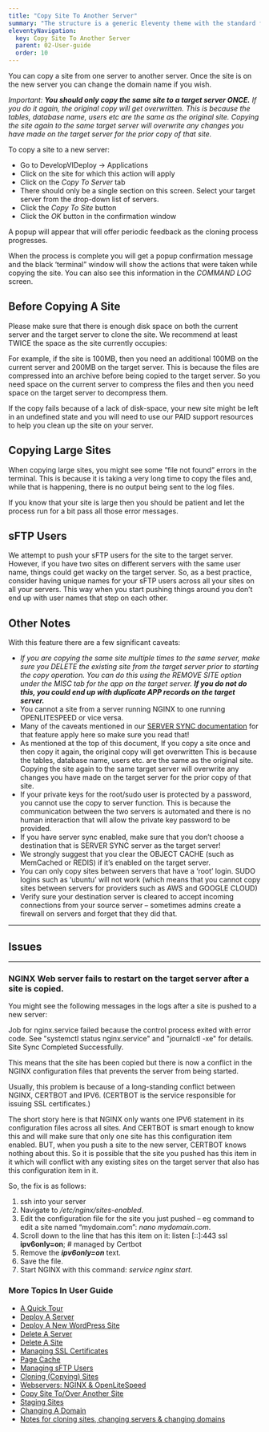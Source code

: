 ```yaml
---
title: "Copy Site To Another Server"
summary: "The structure is a generic Eleventy theme with the standard folder and file names."
eleventyNavigation:
  key: Copy Site To Another Server
  parent: 02-User-guide
  order: 10
---
```

You can copy a site from one server to another server. Once the site is on the new server you can change the domain name if you wish.

_Important: **You should only copy the same site to a target server ONCE.** If you do it again, the original copy will get overwritten. This is because the tables, database name, users etc are the same as the original site. Copying the site again to the same target server will overwrite any changes you have made on the target server for the prior copy of that site._

To copy a site to a new server:

*  Go to DevelopVIDeploy → Applications
*  Click on the site for which this action will apply
*  Click on the _Copy To Server_ tab
*  There should only be a single section on this screen. Select your target server from the drop-down list of servers.
*  Click the _Copy To Site_ button
*  Click the _OK_ button in the confirmation window

A popup will appear that will offer periodic feedback as the cloning process progresses.

When the process is complete you will get a popup confirmation message and the black ‘terminal” window will show the actions that were taken while copying the site. You can also see this information in the _COMMAND LOG_ screen.

## Before Copying A Site

Please make sure that there is enough disk space on both the current server and the target server to clone the site. We recommend at least TWICE the space as the site currently occupies:

For example, if the site is 100MB, then you need an additional 100MB on the current server and 200MB on the target server. This is because the files are compressed into an archive before being copied to the target server. So you need space on the current server to compress the files and then you need space on the target server to decompress them.

If the copy fails because of a lack of disk-space, your new site might be left in an undefined state and you will need to use our PAID support resources to help you clean up the site on your server.

## Copying Large Sites

When copying large sites, you might see some “file not found” errors in the terminal. This is because it is taking a very long time to copy the files and, while that is happening, there is no output being sent to the log files.

If you know that your site is large then you should be patient and let the process run for a bit pass all those error messages.

## sFTP Users

We attempt to push your sFTP users for the site to the target server. However, if you have two sites on different servers with the same user name, things could get wacky on the target server. So, as a best practice, consider having unique names for your sFTP users across all your sites on all your servers. This way when you start pushing things around you don’t end up with user names that step on each other.

## Other Notes

With this feature there are a few significant caveats:

*  _If you are copying the same site multiple times to the same server, make sure you DELETE the existing site from the target server prior to starting the copy operation. You can do this using the REMOVE SITE option under the MISC tab for the app on the target server. **If you do not do this, you could end up with duplicate APP records on the target server.**_
*  You cannot a site from a server running NGINX to one running OPENLITESPEED or vice versa.
*  Many of the caveats mentioned in our [SERVER SYNC documentation](https://web.archive.org/web/20240529140205/https://wpclouddeploy.com/documentation/wpcloud-deploy-addons-and-upgrades/server-sync-notes/) for that feature apply here so make sure you read that!
*  As mentioned at the top of this document, If you copy a site once and then copy it again, the original copy will get overwritten This is because the tables, database name, users etc. are the same as the original site. Copying the site again to the same target server will overwrite any changes you have made on the target server for the prior copy of that site.
*  If your private keys for the root/sudo user is protected by a password, you cannot use the copy to server function. This is because the communication between the two servers is automated and there is no human interaction that will allow the private key password to be provided.
*  If you have server sync enabled, make sure that you don’t choose a destination that is SERVER SYNC server as the target server!
*  We strongly suggest that you clear the OBJECT CACHE (such as MemCached or REDIS) if it’s enabled on the target server.
*  You can only copy sites between servers that have a ‘root’ login. SUDO logins such as ‘ubuntu’ will not work (which means that you cannot copy sites between servers for providers such as AWS and GOOGLE CLOUD)
*  Verify sure your destination server is cleared to accept incoming connections from your source server – sometimes admins create a firewall on servers and forget that they did that.

- - -

## Issues

- - -

### NGINX Web server fails to restart on the target server after a site is copied.

You might see the following messages in the logs after a site is pushed to a new server:

Job for nginx.service failed because the control process exited with error code.
See "systemctl status nginx.service" and "journalctl -xe" for details.
Site Sync Completed Successfully.

This means that the site has been copied but there is now a conflict in the NGINX configuration files that prevents the server from being started.

Usually, this problem is because of a long-standing conflict between NGINX, CERTBOT and IPV6. (CERTBOT is the service responsible for issuing SSL certificates.)

The short story here is that NGINX only wants one IPV6 statement in its configuration files across all sites. And CERTBOT is smart enough to know this and will make sure that only one site has this configuration item enabled. BUT, when you push a site to the new server, CERTBOT knows nothing about this. So it is possible that the site you pushed has this item in it which will conflict with any existing sites on the target server that also has this configuration item in it.

So, the fix is as follows:

1.  ssh into your server
2.  Navigate to _/etc/nginx/sites-enabled_.
3.  Edit the configuration file for the site you just pushed – eg command to edit a site named “mydomain.com”: _nano mydomain.com_.
4.  Scroll down to the line that has this item on it: listen \[::\]:443 ssl **ipv6only=on**; # managed by Certbot
5.  Remove the _**ipv6only=on**_ text.
6.  Save the file.
7.  Start NGINX with this command: _service nginx start_.

### More Topics In User Guide

*  [A Quick Tour](https://web.archive.org/web/20240529140205/https://wpclouddeploy.com/documentation/wpcloud-deploy-user-guide/a-quick-tour/)
*  [Deploy A Server](https://web.archive.org/web/20240529140205/https://wpclouddeploy.com/documentation/wpcloud-deploy-user-guide/deploy-a-server/)
*  [Deploy A New WordPress Site](https://web.archive.org/web/20240529140205/https://wpclouddeploy.com/documentation/wpcloud-deploy-user-guide/add-a-new-wordpress-site/)
*  [Delete A Server](https://web.archive.org/web/20240529140205/https://wpclouddeploy.com/documentation/wpcloud-deploy-user-guide/delete-a-server/)
*  [Delete A Site](https://web.archive.org/web/20240529140205/https://wpclouddeploy.com/documentation/wpcloud-deploy-user-guide/delete-a-site/)
*  [Managing SSL Certificates](https://web.archive.org/web/20240529140205/https://wpclouddeploy.com/documentation/wpcloud-deploy-user-guide/enable-or-disable-ssl/)
*  [Page Cache](https://web.archive.org/web/20240529140205/https://wpclouddeploy.com/documentation/wpcloud-deploy-user-guide/page-cache/)
*  [Managing sFTP Users](https://web.archive.org/web/20240529140205/https://wpclouddeploy.com/documentation/wpcloud-deploy-user-guide/managing-sftp-users/)
*  [Cloning (Copying) Sites](https://web.archive.org/web/20240529140205/https://wpclouddeploy.com/documentation/wpcloud-deploy-user-guide/cloning-sites/)
*  [Webservers: NGINX & OpenLiteSpeed](https://web.archive.org/web/20240529140205/https://wpclouddeploy.com/documentation/wpcloud-deploy-user-guide/webservers-nginx-openlitespeed/)
*  [Copy Site To/Over Another Site](https://web.archive.org/web/20240529140205/https://wpclouddeploy.com/documentation/wpcloud-deploy-user-guide/copy-site-to-over-another-site/)
*  [Staging Sites](https://web.archive.org/web/20240529140205/https://wpclouddeploy.com/documentation/wpcloud-deploy-user-guide/staging-sites/)
*  [Changing A Domain](https://web.archive.org/web/20240529140205/https://wpclouddeploy.com/documentation/wpcloud-deploy-user-guide/changing-a-domain/)
*  [Notes for cloning sites, changing servers & changing domains](https://web.archive.org/web/20240529140205/https://wpclouddeploy.com/documentation/wpcloud-deploy-user-guide/considerations-and-gotchas-when-cloning-sites-changing-servers-and-or-changing-domains/)
